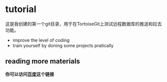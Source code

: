 # tutorial
这是我创建的第一个git目录，用于在TortoiseGit上测试远程数据库的推送和拉去功能。
- improve the level of coding
- train yourself by doning some projects pratically
## reading more materials
**你可以访问[百度](https://www.baidu.com/)这个链接**
